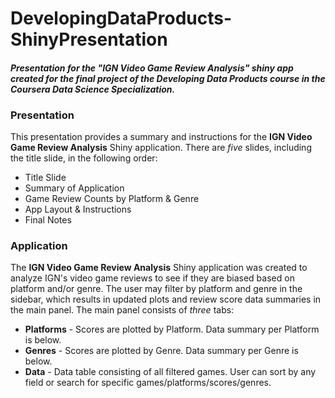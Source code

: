 # DevelopingDataProducts-ShinyPresentation
#### *Presentation for the "IGN Video Game Review Analysis" shiny app created for the final project of the Developing Data Products course in the Coursera Data Science Specialization.*

### Presentation

This presentation provides a summary and instructions for the **IGN Video Game Review Analysis** Shiny application. There are *five* slides, including the title slide, in the following order:

- Title Slide
- Summary of Application
- Game Review Counts by Platform & Genre
- App Layout & Instructions
- Final Notes

### Application

The **IGN Video Game Review Analysis** Shiny application was created to analyze IGN's video game reviews to see if they are biased based on platform and/or genre. The user may filter by platform and genre in the sidebar, which results in updated plots and review score data summaries in the main panel. The main panel consists of *three* tabs:

- **Platforms** - Scores are plotted by Platform. Data summary per Platform is below.
- **Genres** - Scores are plotted by Genre. Data summary per Genre is below.
- **Data** - Data table consisting of all filtered games. User can sort by any field or search for specific games/platforms/scores/genres.